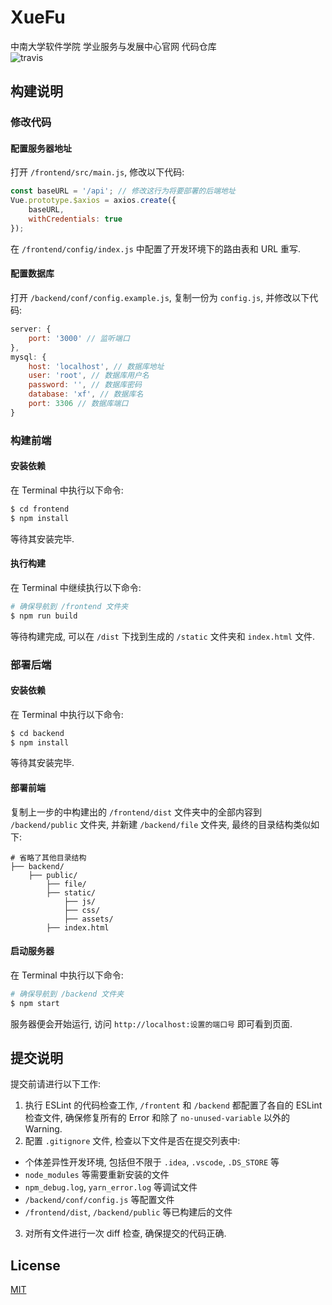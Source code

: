 # XueFu
中南大学软件学院 学业服务与发展中心官网 代码仓库  
![travis](https://travis-ci.com/jxpxxzj/xuefu.svg?token=3ZQb5ozqZ6tKkaf5fHTD&branch=master)

## 构建说明
### 修改代码
#### 配置服务器地址
打开 `/frontend/src/main.js`, 修改以下代码:
```js
const baseURL = '/api'; // 修改这行为将要部署的后端地址
Vue.prototype.$axios = axios.create({
    baseURL,
    withCredentials: true
});
```
在 `/frontend/config/index.js` 中配置了开发环境下的路由表和 URL 重写.

#### 配置数据库
打开 `/backend/conf/config.example.js`, 复制一份为 `config.js`, 并修改以下代码:
```js
server: {
    port: '3000' // 监听端口
},
mysql: {
    host: 'localhost', // 数据库地址
    user: 'root', // 数据库用户名
    password: '', // 数据库密码
    database: 'xf', // 数据库名
    port: 3306 // 数据库端口
}
```

### 构建前端
#### 安装依赖
在 Terminal 中执行以下命令:
```bash
$ cd frontend
$ npm install
```
等待其安装完毕.

#### 执行构建
在 Terminal 中继续执行以下命令:
```bash
# 确保导航到 /frontend 文件夹
$ npm run build
```
等待构建完成, 可以在 `/dist` 下找到生成的 `/static` 文件夹和 `index.html` 文件.

### 部署后端

#### 安装依赖
在 Terminal 中执行以下命令:
```bash
$ cd backend
$ npm install
```
等待其安装完毕.

#### 部署前端
复制上一步的中构建出的 `/frontend/dist` 文件夹中的全部内容到 `/backend/public` 文件夹, 并新建 `/backend/file` 文件夹, 最终的目录结构类似如下:
```
# 省略了其他目录结构
├── backend/              
    ├── public/
        ├── file/                      
        ├── static/
            ├── js/                 
            ├── css/             
            ├── assets/                  
        ├── index.html                  
```

#### 启动服务器
在 Terminal 中执行以下命令:
```bash
# 确保导航到 /backend 文件夹
$ npm start
```
服务器便会开始运行, 访问 `http://localhost:设置的端口号` 即可看到页面.

## 提交说明
提交前请进行以下工作:
1. 执行 ESLint 的代码检查工作, `/frontent` 和 `/backend` 都配置了各自的 ESLint 检查文件, 确保修复所有的 Error 和除了 `no-unused-variable` 以外的 Warning.
2. 配置 `.gitignore` 文件, 检查以下文件是否在提交列表中:
* 个体差异性开发环境, 包括但不限于 `.idea`, `.vscode`, `.DS_STORE` 等
* `node_modules` 等需要重新安装的文件
* `npm_debug.log`, `yarn_error.log` 等调试文件
* `/backend/conf/config.js` 等配置文件
* `/frontend/dist`, `/backend/public` 等已构建后的文件
3. 对所有文件进行一次 diff 检查, 确保提交的代码正确.

## License
[MIT](http://opensource.org/licenses/MIT)